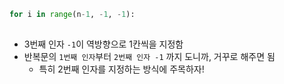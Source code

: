 ```python
for i in range(n-1, -1, -1):
	
```
- 3번째 인자 `-1`이 역방향으로 1칸씩을 지정함
- 반복문의 `1번째 인자`부터 `2번째 인자 -1` 까지 도니까, 거꾸로 해주면 됨
	- 특히 2번째 인자를 지정하는 방식에 주목하자!